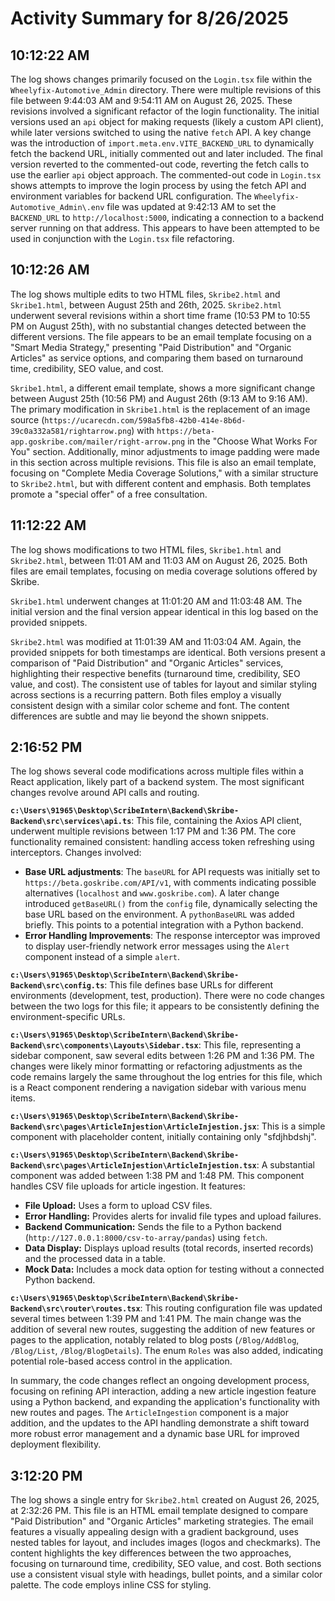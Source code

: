 # Activity Summary for 8/26/2025

## 10:12:22 AM
The log shows changes primarily focused on the `Login.tsx` file within the `Wheelyfix-Automotive_Admin` directory.  There were multiple revisions of this file between 9:44:03 AM and 9:54:11 AM on August 26, 2025.  These revisions involved a significant refactor of the login functionality.  The initial versions used an `api` object for making requests (likely a custom API client), while later versions switched to using the native `fetch` API.  A key change was the introduction of  `import.meta.env.VITE_BACKEND_URL`  to dynamically fetch the backend URL, initially commented out and later included. The final version reverted to the commented-out code, reverting the fetch calls to use the earlier `api` object approach.  The commented-out code in `Login.tsx` shows attempts to improve the login process by using the fetch API and environment variables for backend URL configuration. The `Wheelyfix-Automotive_Admin\.env` file was updated at 9:42:13 AM to set the `BACKEND_URL` to `http://localhost:5000`, indicating a connection to a backend server running on that address.  This appears to have been attempted to be used in conjunction with the `Login.tsx` file refactoring.


## 10:12:26 AM
The log shows multiple edits to two HTML files, `Skribe2.html` and `Skribe1.html`, between August 25th and 26th, 2025.  `Skribe2.html` underwent several revisions within a short time frame (10:53 PM to 10:55 PM on August 25th), with no substantial changes detected between the different versions.  The file appears to be an email template focusing on a "Smart Media Strategy," presenting "Paid Distribution" and "Organic Articles" as service options, and comparing them based on turnaround time, credibility, SEO value, and cost.

`Skribe1.html`, a different email template, shows a more significant change between August 25th (10:56 PM) and August 26th (9:13 AM to 9:16 AM). The primary modification in `Skribe1.html` is the replacement of an image source (`https://ucarecdn.com/598a5fb8-42b0-414e-8b6d-39c0a332a581/rightarrow.png`) with `https://beta-app.goskribe.com/mailer/right-arrow.png` in the "Choose What Works For You" section.  Additionally, minor adjustments to image padding were made in this section across multiple revisions. This file is also an email template, focusing on "Complete Media Coverage Solutions," with a similar structure to `Skribe2.html`, but with different content and emphasis. Both templates promote a "special offer" of a free consultation.


## 11:12:22 AM
The log shows modifications to two HTML files, `Skribe1.html` and `Skribe2.html`, between 11:01 AM and 11:03 AM on August 26, 2025.  Both files are email templates, focusing on media coverage solutions offered by Skribe.

`Skribe1.html` underwent changes at 11:01:20 AM and 11:03:48 AM.  The initial version and the final version appear identical in this log based on the provided snippets.


`Skribe2.html` was modified at 11:01:39 AM and 11:03:04 AM.  Again,  the provided snippets for both timestamps are identical.  Both versions present a comparison of "Paid Distribution" and "Organic Articles" services, highlighting their respective benefits (turnaround time, credibility, SEO value, and cost).  The consistent use of tables for layout and similar styling across sections is a recurring pattern.  Both files employ a visually consistent design with a similar color scheme and font.  The content differences are subtle and may lie beyond the shown snippets.


## 2:16:52 PM
The log shows several code modifications across multiple files within a React application, likely part of a backend system.  The most significant changes revolve around API calls and routing.

**`c:\Users\91965\Desktop\ScribeIntern\Backend\Skribe-Backend\src\services\api.ts`**: This file, containing the Axios API client, underwent multiple revisions between 1:17 PM and 1:36 PM. The core functionality remained consistent:  handling access token refreshing using interceptors.  Changes involved:

* **Base URL adjustments**: The `baseURL` for API requests was initially set to `https://beta.goskribe.com/API/v1`, with comments indicating possible alternatives (`localhost` and `www.goskribe.com`). A later change introduced `getBaseURL()` from the `config` file, dynamically selecting the base URL based on the environment. A `pythonBaseURL` was added briefly. This points to a potential integration with a Python backend.
* **Error Handling Improvements**:  The response interceptor was improved to display user-friendly network error messages using the `Alert` component instead of a simple `alert`.

**`c:\Users\91965\Desktop\ScribeIntern\Backend\Skribe-Backend\src\config.ts`**: This file defines base URLs for different environments (development, test, production).  There were no code changes between the two logs for this file; it appears to be consistently defining the environment-specific URLs.

**`c:\Users\91965\Desktop\ScribeIntern\Backend\Skribe-Backend\src\components\Layouts\Sidebar.tsx`**: This file, representing a sidebar component,  saw several edits between 1:26 PM and 1:36 PM.  The changes were likely minor formatting or refactoring adjustments as the code remains largely the same throughout the log entries for this file,  which is a React component rendering a navigation sidebar with various menu items.

**`c:\Users\91965\Desktop\ScribeIntern\Backend\Skribe-Backend\src\pages\ArticleInjestion\ArticleInjestion.jsx`**:  This is a simple component with placeholder content, initially containing only "sfdjhbdshj".

**`c:\Users\91965\Desktop\ScribeIntern\Backend\Skribe-Backend\src\pages\ArticleInjestion\ArticleInjestion.tsx`**:  A substantial component was added between 1:38 PM and 1:48 PM. This component handles CSV file uploads for article ingestion. It features:

* **File Upload:** Uses a form to upload CSV files.
* **Error Handling:** Provides alerts for invalid file types and upload failures.
* **Backend Communication:** Sends the file to a Python backend (`http://127.0.0.1:8000/csv-to-array/pandas`) using `fetch`.
* **Data Display:** Displays upload results (total records, inserted records) and the processed data in a table.
* **Mock Data:** Includes a mock data option for testing without a connected Python backend.

**`c:\Users\91965\Desktop\ScribeIntern\Backend\Skribe-Backend\src\router\routes.tsx`**: This routing configuration file was updated several times between 1:39 PM and 1:41 PM.  The main change was the addition of several new routes, suggesting the addition of new features or pages to the application, notably related to blog posts (`/Blog/AddBlog`, `/Blog/List`, `/Blog/BlogDetails`). The enum `Roles`  was also added, indicating potential role-based access control in the application.


In summary, the code changes reflect an ongoing development process, focusing on refining API interaction, adding a new article ingestion feature using a Python backend, and expanding the application's functionality with new routes and pages.  The `ArticleIngestion` component is a major addition, and the updates to the API handling demonstrate a shift toward more robust error management and a dynamic base URL for improved deployment flexibility.


## 3:12:20 PM
The log shows a single entry for `Skribe2.html` created on August 26, 2025, at 2:32:26 PM.  This file is an HTML email template designed to compare "Paid Distribution" and "Organic Articles" marketing strategies.  The email features a visually appealing design with a gradient background, uses nested tables for layout, and includes images (logos and checkmarks).  The content highlights the key differences between the two approaches, focusing on turnaround time, credibility, SEO value, and cost.  Both sections use a consistent visual style with headings, bullet points, and a similar color palette. The code employs inline CSS for styling.
